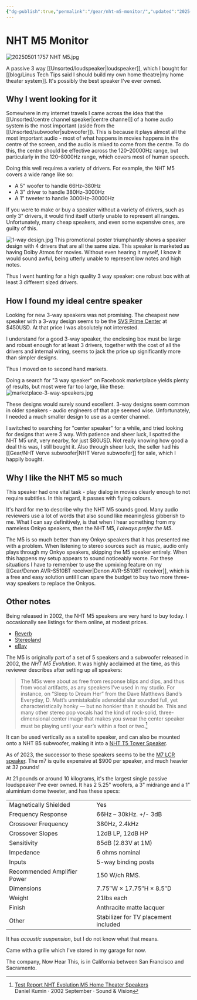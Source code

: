 ```yaml
---
{"dg-publish":true,"permalink":"/gear/nht-m5-monitor/","updated":"2025-08-20T22:53:08.251-07:00"}
---
```


# NHT M5 Monitor

![20250501 1757 NHT M5.jpg](/img/user/Embeds/20250501%201757%20NHT%20M5.jpg)

A passive 3 way [[Unsorted/loudspeaker\|loudspeaker]], which I bought for [[blog/Linus Tech Tips said I should build my own home theatre\|my home theater system]]. It's possibly the best speaker I've ever owned. 

## Why I went looking for it

Somewhere in my internet travels I came across the idea that the [[Unsorted/centre channel speaker\|centre channel]] of a home audio system is the most important (aside from the [[Unsorted/subwoofer\|subwoofer]]). This is because it plays almost all the most important audio - most of what happens in movies happens in the centre of the screen, and the audio is mixed to come from the centre. To do this, the centre should be effective across the 120–20000Hz range, but particularly in the 120–8000Hz range, which covers most of human speech.

Doing this well requires a variety of drivers. For example, the NHT M5 covers a wide range like so:
- A 5" woofer to handle 66Hz–380Hz
- A 3" driver to handle 380Hz–3000Hz
- A 1" tweeter to handle 3000Hz–30000Hz

If you were to make or buy a speaker without a variety of drivers, such as only 3" drivers, it would find itself utterly unable to represent all ranges. Unfortunately, many cheap speakers, and even some expensive ones, are guilty of this.

![1-way design.jpg](/img/user/1-way%20design.jpg)
This promotional poster triumphantly shows a speaker design with 4 drivers that are all the same size. This speaker is marketed as having Dolby Atmos for movies. Without even hearing it myself, I know it would sound awful, being utterly unable to represent low notes and high notes.

Thus I went hunting for a high quality 3 way speaker: one robust box with at least 3 different sized drivers.

## How I found my ideal centre speaker

Looking for new 3-way speakers was not promising. The cheapest new speaker with a 3-way design seems to be the [SVS Prime Center](https://www.amazon.com/SVS-Prime-Center-Speaker-Premium/dp/B00PASUGTC/?th=1) at $450USD. At that price I was absolutely not interested. 

I understand for a good 3-way speaker, the enclosing box must be large and robust enough for at least 3 drivers, together with the cost of all the drivers and internal wiring, seems to jack the price up significantly more than simpler designs. 

Thus I moved on to second hand markets. 

Doing a search for "3 way speaker"  on Facebook marketplace yields plenty of results, but most were far too large, like these:
![marketplace-3-way-speakers.jpg](/img/user/marketplace-3-way-speakers.jpg)

These designs would surely sound excellent. 3-way designs seem common in older speakers - audio engineers of that age seemed wise. Unfortunately, I needed a much smaller design to use as a center channel.

I switched to searching for "center speaker" for a while, and tried looking for designs that were 3 way. With patience and sheer luck, I spotted the NHT M5  unit, very nearby, for just $80USD. Not really knowing how good a deal this was, I still bought it. Also through sheer luck, the seller had his [[Gear/NHT Verve subwoofer\|NHT Verve subwoofer]] for sale, which I happily bought.

## Why I like the NHT M5 so much

This speaker had one vital task - play dialog in movies clearly enough to not require subtitles. In this regard, it passes with flying colours.

It's hard for me to describe why the NHT M5 sounds good. Many audio reviewers use a lot of words that also sound like meaningless gibberish to me. What I can say definitively, is that when I hear something from my nameless Onkyo speakers, then the NHT M5, *I always prefer the M5*.

The M5 is so much better than my Onkyo speakers that it has presented me with a problem. When listening to stereo sources such as music, audio only plays through my Onkyo speakers, skipping the M5 speaker entirely. When this happens my setup appears to sound noticeably worse. For these situations I have to remember to use the upmixing feature on my [[Gear/Denon AVR-S510BT receiver\|Denon AVR-S510BT receiver]], which is a free and easy solution until I can spare the budget to buy two more three-way speakers to replace the Onkyos.

## Other notes

Being released in 2002, the NHT M5 speakers are very hard to buy today. I occasionally see listings for them online, at modest prices.
- [Reverb](https://reverb.com/item/988957-nht-evolution-m5-s-black)
- [Stereoland](https://stereoland.com/product/pre-owned-nht-m-5-lcr-speakers/)
- [eBay](https://www.ebay.com/itm/236022539827?_skw=nht+m5&itmmeta=01JTCA4ESWJ3RPMD31MTPGWR09&hash=item36f40a2633:g:cL4AAeSwG5Bn5IKd&itmprp=enc%3AAQAKAAAA4FkggFvd1GGDu0w3yXCmi1cXGTsbvJKSKGHMLvVo03SSlSx61vCHOeun1lDn7u384WRvKcJiy9i8qZ5j9WGlK8BIuTG5eWW3i1DztIG%2F7hF237PDLcPOLYHxGtzdaESrMiqwW1QEHDxnk0OZX6NBHupoMiOIrE8PDozUujSjvbFfHK9WHrAzbMXaZo2qqypi7pCedNaFRq7E%2F41R2%2Bvxuw947f%2BwgGOvl7f21iBCutIxLRZeMVPLbUyvNUt1oP0JYnMVqVhhQ4A6rFnvtkjQdWkWPOpDHEjZXVh75zbfBSw7%7Ctkp%3ABk9SR4ztkYrTZQ)

The M5 is originally part of a set of 5 speakers and a subwoofer released in 2002, the *NHT M5 Evolution*. It was highly acclaimed at the time, as this reviewer describes after setting up all speakers:

> The M5s were about as free from response blips and dips, and thus from vocal artifacts, as any speakers I’ve used in my studio. For instance, on “Sleep to Dream Her” from the Dave Matthews Band’s Everyday, D. Matt’s unmistakable adenoidal slur sounded full, yet characteristically honky — but no honkier than it should be. This and many other stereo pop vocals had the kind of rock-solid, three-dimensional center image that makes you swear the center speaker must be playing until your ear’s within a foot or two.[^1]

It can be used vertically as a satellite speaker, and can also be mounted onto a NHT B5 subwoofer, making it into a [NHT T5 Tower Speaker](https://www.avsforum.com/threads/nht-t5-vs-t6.310137/).

As of 2023, the successor to these speakers seems to be the [M7 LCR speaker](https://www.nhthifi.com/products/m-7-lcr-speaker-single). The m7 is quite expensive at $900 per speaker, and much heavier at 32 pounds!

At 21 pounds or around 10 kilograms, it's the largest single passive loudspeaker I've ever owned. It has 2 5.25" woofers, a 3" midrange and a 1" aluminium dome tweeter, and has these specs:

|                             |                                      |
| --------------------------- | ------------------------------------ |
| Magnetically Shielded       | Yes                                  |
| Frequency Response          | 66Hz – 30kHz. +/- 3dB                |
| Crossover Frequency         | 380Hz, 2.4kHz                        |
| Crossover Slopes            | 12dB LP, 12dB HP                     |
| Sensitivity                 | 85dB (2.83V at 1M)                   |
| Impedance                   | 6 ohms nominal                       |
| Inputs                      | 5-way binding posts                  |
| Recommended Amplifier Power | 150 W/ch RMS.                        |
| Dimensions                  | 7.75″W × 17.75″H × 8.5″D             |
| Weight                      | 21lbs each                           |
| Finish                      | Anthracite matte lacquer             |
| Other                       | Stabilizer for TV placement included |

It has *acoustic suspension*, but I do not know what that means.

Came with a grille which I've stored in my garage for now.

The company, Now Hear This, is in California between San Francisco and Sacramento.

[^1]: [Test Report NHT Evolution M5 Home Theater Speakers](https://www.avsforum.com/attachments/69049)<br /> Daniel Kumin ‧ 2002 September ‧ Sound & Vision